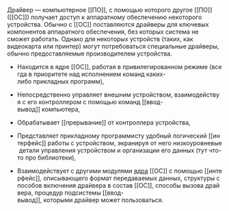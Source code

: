 Дра́йвер — компьютерное [[ПО]], с помощью которого другое [[ПО]] ([[ОС]]) получает доступ к аппаратному обеспечению некоторого устройства. Обычно с [[ОС]] поставляются драйверы для ключевых компонентов аппаратного обеспечения, без которых система не сможет работать. 
Однако для некоторых устройств (таких, как видеокарта или принтер) могут потребоваться специальные драйверы, обычно предоставляемые производителем устройства.

-   Находится в ядре [[ОС]], работая в привилегированном режиме (всегда в приоритете над исполнением команд каких-либо прикладных программ),
    
-   Непосредственно управляет внешним устройством, взаимодействуя с его контроллером с помощью команд [[ввод-вывод]] компьютера,
    
-   Обрабатывает [[прерывание]] от контроллера устройства,
    
-   Представляет прикладному программисту удобный логический [[интерфейс]] работы с устройством, экранируя от него низкоуровневые детали управления устройством и организации его данных (тут что-то про библиотеки),
    
-   Взаимодействует с другими модулями [ядра](Ядро) [[ОС]] с помощью [[интерфейс]], описывающего формат передаваемых данных, структуры способов включения драйвера в состав [[ОС]], способы вызова драйвера, процедур подсистемы [[ввод-вывод]], которыми драйвер может пользоваться.